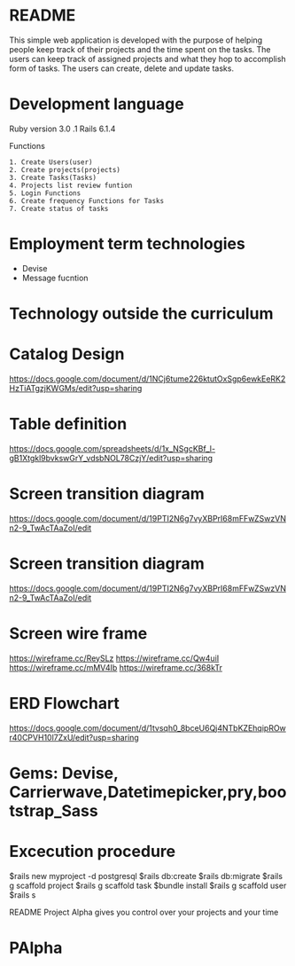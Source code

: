 # README

This simple web application is developed with the purpose of helping people keep track of their projects and the time spent on the tasks. The users can keep track of assigned projects and what they hop to accomplish form of tasks. The users can create, delete and update tasks.

# Development language
  Ruby version 3.0 .1 
  Rails 6.1.4

Functions

    1. Create Users(user)
    2. Create projects(projects)
    3. Create Tasks(Tasks)
    4. Projects list review funtion
    5. Login Functions
    6. Create frequency Functions for Tasks
    7. Create status of tasks
    
# Employment term technologies
 - Devise
 - Message fucntion
 
# Technology outside the curriculum
 
 

# Catalog Design  
https://docs.google.com/document/d/1NCj6tume226ktutOxSgp6ewkEeRK2HzTiATgzjKWGMs/edit?usp=sharing

# Table definition 
https://docs.google.com/spreadsheets/d/1x_NSgcKBf_l-gB1Xtgkl9bvkswGrY_vdsbNOL78CzjY/edit?usp=sharing


# Screen transition diagram 
https://docs.google.com/document/d/19PTI2N6g7vyXBPrI68mFFwZSwzVNn2-9_TwAcTAaZoI/edit

# Screen transition diagram 
https://docs.google.com/document/d/19PTI2N6g7vyXBPrI68mFFwZSwzVNn2-9_TwAcTAaZoI/edit


# Screen wire frame 
https://wireframe.cc/ReySLz https://wireframe.cc/Qw4uiI https://wireframe.cc/mMV4Ib https://wireframe.cc/368kTr


# ERD Flowchart 
https://docs.google.com/document/d/1tvsqh0_8bceU6Qj4NTbKZEhqipROwr40CPVH10l7ZxU/edit?usp=sharing

# Gems: Devise, Carrierwave,Datetimepicker,pry,bootstrap_Sass

# Excecution procedure
$rails new myproject -d postgresql
$rails db:create
$rails db:migrate
$rails g scaffold project
$rails g scaffold task
$bundle install
$rails g scaffold user
$rails s

README Project Alpha gives you control over your projects and your time

# PAlpha
